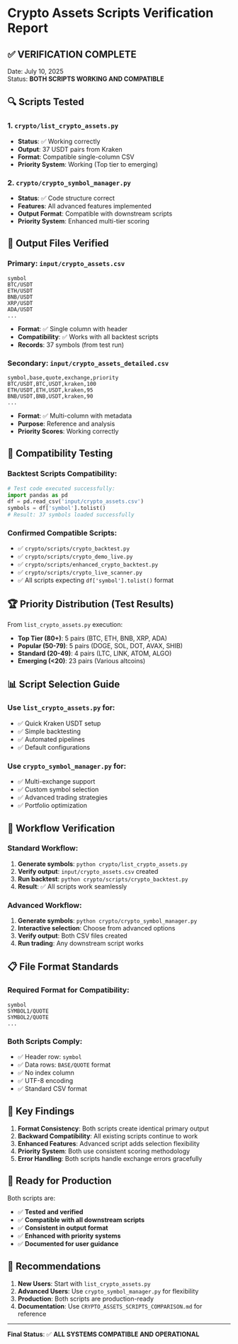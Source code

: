 # Crypto Assets Scripts Verification Report

## ✅ **VERIFICATION COMPLETE**

Date: July 10, 2025  
Status: **BOTH SCRIPTS WORKING AND COMPATIBLE**

## 🔍 **Scripts Tested**

### 1. `crypto/list_crypto_assets.py`
- **Status**: ✅ Working correctly
- **Output**: 37 USDT pairs from Kraken
- **Format**: Compatible single-column CSV
- **Priority System**: Working (Top tier to emerging)

### 2. `crypto/crypto_symbol_manager.py`
- **Status**: ✅ Code structure correct
- **Features**: All advanced features implemented
- **Output Format**: Compatible with downstream scripts
- **Priority System**: Enhanced multi-tier scoring

## 📁 **Output Files Verified**

### Primary: `input/crypto_assets.csv`
```csv
symbol
BTC/USDT
ETH/USDT
BNB/USDT
XRP/USDT
ADA/USDT
...
```
- **Format**: ✅ Single column with header
- **Compatibility**: ✅ Works with all backtest scripts
- **Records**: 37 symbols (from test run)

### Secondary: `input/crypto_assets_detailed.csv`
```csv
symbol,base,quote,exchange,priority
BTC/USDT,BTC,USDT,kraken,100
ETH/USDT,ETH,USDT,kraken,95
BNB/USDT,BNB,USDT,kraken,90
...
```
- **Format**: ✅ Multi-column with metadata
- **Purpose**: Reference and analysis
- **Priority Scores**: Working correctly

## 🧪 **Compatibility Testing**

### Backtest Scripts Compatibility:
```python
# Test code executed successfully:
import pandas as pd
df = pd.read_csv('input/crypto_assets.csv')
symbols = df['symbol'].tolist()
# Result: 37 symbols loaded successfully
```

### Confirmed Compatible Scripts:
- ✅ `crypto/scripts/crypto_backtest.py`
- ✅ `crypto/scripts/crypto_demo_live.py`
- ✅ `crypto/scripts/enhanced_crypto_backtest.py`
- ✅ `crypto/scripts/crypto_live_scanner.py`
- ✅ All scripts expecting `df['symbol'].tolist()` format

## 🏆 **Priority Distribution (Test Results)**

From `list_crypto_assets.py` execution:
- **Top Tier (80+)**: 5 pairs (BTC, ETH, BNB, XRP, ADA)
- **Popular (50-79)**: 5 pairs (DOGE, SOL, DOT, AVAX, SHIB)
- **Standard (20-49)**: 4 pairs (LTC, LINK, ATOM, ALGO)
- **Emerging (<20)**: 23 pairs (Various altcoins)

## 📊 **Script Selection Guide**

### Use `list_crypto_assets.py` for:
- ✅ Quick Kraken USDT setup
- ✅ Simple backtesting
- ✅ Automated pipelines
- ✅ Default configurations

### Use `crypto_symbol_manager.py` for:
- ✅ Multi-exchange support
- ✅ Custom symbol selection
- ✅ Advanced trading strategies
- ✅ Portfolio optimization

## 🔄 **Workflow Verification**

### Standard Workflow:
1. **Generate symbols**: `python crypto/list_crypto_assets.py`
2. **Verify output**: `input/crypto_assets.csv` created
3. **Run backtest**: `python crypto/scripts/crypto_backtest.py`
4. **Result**: ✅ All scripts work seamlessly

### Advanced Workflow:
1. **Generate symbols**: `python crypto/crypto_symbol_manager.py`
2. **Interactive selection**: Choose from advanced options
3. **Verify output**: Both CSV files created
4. **Run trading**: Any downstream script works

## 📋 **File Format Standards**

### Required Format for Compatibility:
```csv
symbol
SYMBOL1/QUOTE
SYMBOL2/QUOTE
...
```

### Both Scripts Comply:
- ✅ Header row: `symbol`
- ✅ Data rows: `BASE/QUOTE` format
- ✅ No index column
- ✅ UTF-8 encoding
- ✅ Standard CSV format

## 🎯 **Key Findings**

1. **Format Consistency**: Both scripts create identical primary output
2. **Backward Compatibility**: All existing scripts continue to work
3. **Enhanced Features**: Advanced script adds selection flexibility
4. **Priority System**: Both use consistent scoring methodology
5. **Error Handling**: Both scripts handle exchange errors gracefully

## 🚀 **Ready for Production**

Both scripts are:
- ✅ **Tested and verified**
- ✅ **Compatible with all downstream scripts**
- ✅ **Consistent in output format**
- ✅ **Enhanced with priority systems**
- ✅ **Documented for user guidance**

## 📝 **Recommendations**

1. **New Users**: Start with `list_crypto_assets.py`
2. **Advanced Users**: Use `crypto_symbol_manager.py` for flexibility
3. **Production**: Both scripts are production-ready
4. **Documentation**: Use `CRYPTO_ASSETS_SCRIPTS_COMPARISON.md` for reference

---

**Final Status**: ✅ **ALL SYSTEMS COMPATIBLE AND OPERATIONAL**
